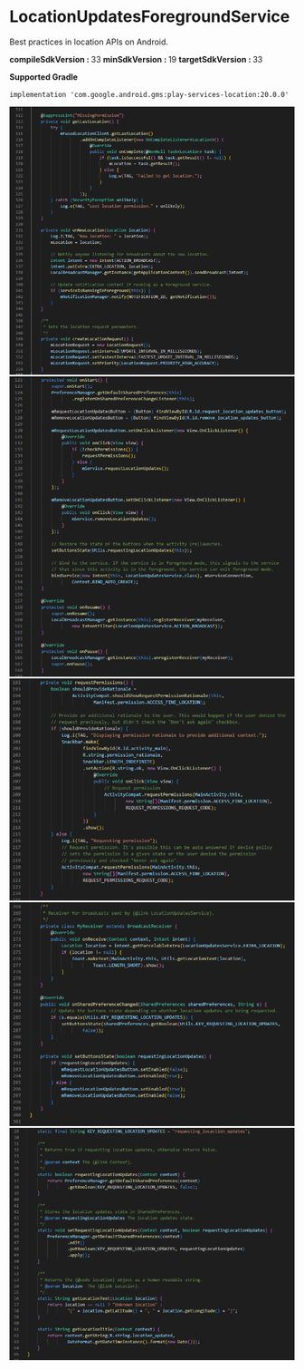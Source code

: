 # LocationUpdatesForegroundService
Best practices in location APIs on Android.

<b>compileSdkVersion : </b> 33
<b>minSdkVersion : </b> 19
<b>targetSdkVersion : </b> 33

<b>Supported Gradle</b>

    implementation 'com.google.android.gms:play-services-location:20.0.0'


<!-- # ![Screenshot_20220224_151617](https://user-images.githubusercontent.com/17252967/155500447-c7a404fc-048a-42e0-a334-ee647d1fd8c6.png) -->
<div>
<!--      <img src="https://raw.githubusercontent.com/chiragjasani/LocationUpdatesForegroundService/main/images/0.PNG"  height="450" width="350" /> -->
   <img src="https://raw.githubusercontent.com/chiragjasani/LocationUpdatesForegroundService/main/images/0.PNG" />
    <img src="https://raw.githubusercontent.com/chiragjasani/LocationUpdatesForegroundService/main/images/1.PNG"/>
    <img src="https://raw.githubusercontent.com/chiragjasani/LocationUpdatesForegroundService/main/images/3.PNG"/>
    <img src="https://raw.githubusercontent.com/chiragjasani/LocationUpdatesForegroundService/main/images/4.PNG"/>
    <img src="https://raw.githubusercontent.com/chiragjasani/LocationUpdatesForegroundService/main/images/5.PNG"/>
</div>

